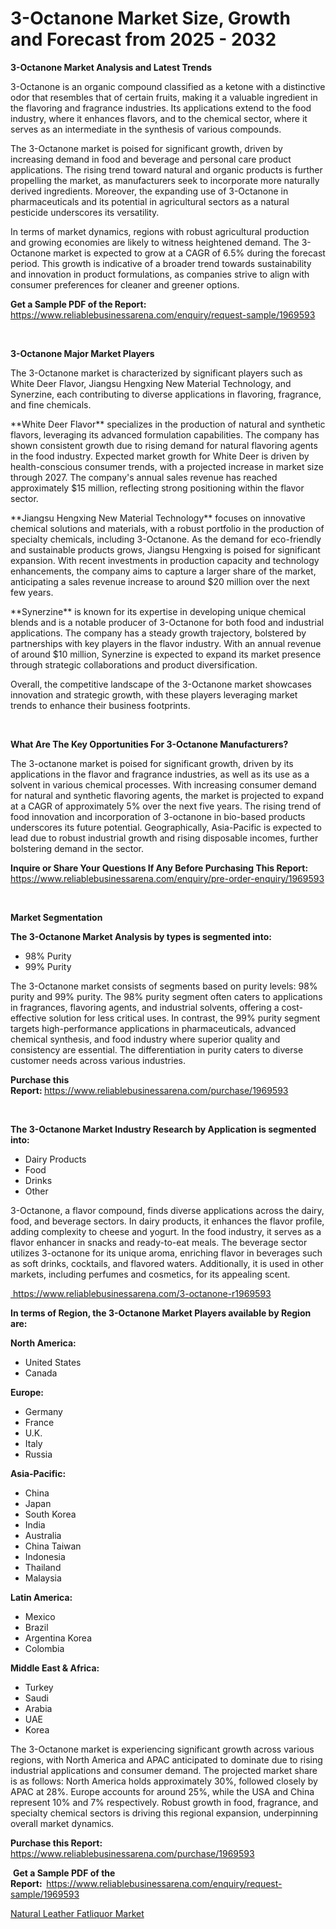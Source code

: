 <p><h1>3-Octanone Market Size, Growth and Forecast from 2025 - 2032</h1></p><p><strong>3-Octanone Market Analysis and Latest Trends</strong></p>
<p><p>3-Octanone is an organic compound classified as a ketone with a distinctive odor that resembles that of certain fruits, making it a valuable ingredient in the flavoring and fragrance industries. Its applications extend to the food industry, where it enhances flavors, and to the chemical sector, where it serves as an intermediate in the synthesis of various compounds.</p><p>The 3-Octanone market is poised for significant growth, driven by increasing demand in food and beverage and personal care product applications. The rising trend toward natural and organic products is further propelling the market, as manufacturers seek to incorporate more naturally derived ingredients. Moreover, the expanding use of 3-Octanone in pharmaceuticals and its potential in agricultural sectors as a natural pesticide underscores its versatility.</p><p>In terms of market dynamics, regions with robust agricultural production and growing economies are likely to witness heightened demand. The 3-Octanone market is expected to grow at a CAGR of 6.5% during the forecast period. This growth is indicative of a broader trend towards sustainability and innovation in product formulations, as companies strive to align with consumer preferences for cleaner and greener options.</p></p>
<p><strong>Get a Sample PDF of the Report:&nbsp;</strong> <a href="https://www.reliablebusinessarena.com/enquiry/request-sample/1969593?utm_campaign=2112&utm_medium=2&utm_source=Github&utm_content=ia&utm_term=04022025&utm_id=3-octanone">https://www.reliablebusinessarena.com/enquiry/request-sample/1969593</a></p>
<p>&nbsp;</p>
<p><strong>3-Octanone Major Market Players</strong></p>
<p><p>The 3-Octanone market is characterized by significant players such as White Deer Flavor, Jiangsu Hengxing New Material Technology, and Synerzine, each contributing to diverse applications in flavoring, fragrance, and fine chemicals.</p><p>**White Deer Flavor** specializes in the production of natural and synthetic flavors, leveraging its advanced formulation capabilities. The company has shown consistent growth due to rising demand for natural flavoring agents in the food industry. Expected market growth for White Deer is driven by health-conscious consumer trends, with a projected increase in market size through 2027. The company's annual sales revenue has reached approximately $15 million, reflecting strong positioning within the flavor sector.</p><p>**Jiangsu Hengxing New Material Technology** focuses on innovative chemical solutions and materials, with a robust portfolio in the production of specialty chemicals, including 3-Octanone. As the demand for eco-friendly and sustainable products grows, Jiangsu Hengxing is poised for significant expansion. With recent investments in production capacity and technology enhancements, the company aims to capture a larger share of the market, anticipating a sales revenue increase to around $20 million over the next few years.</p><p>**Synerzine** is known for its expertise in developing unique chemical blends and is a notable producer of 3-Octanone for both food and industrial applications. The company has a steady growth trajectory, bolstered by partnerships with key players in the flavor industry. With an annual revenue of around $10 million, Synerzine is expected to expand its market presence through strategic collaborations and product diversification.</p><p>Overall, the competitive landscape of the 3-Octanone market showcases innovation and strategic growth, with these players leveraging market trends to enhance their business footprints.</p></p>
<p>&nbsp;</p>
<p><strong>What Are The Key Opportunities For 3-Octanone Manufacturers?</strong></p>
<p><p>The 3-octanone market is poised for significant growth, driven by its applications in the flavor and fragrance industries, as well as its use as a solvent in various chemical processes. With increasing consumer demand for natural and synthetic flavoring agents, the market is projected to expand at a CAGR of approximately 5% over the next five years. The rising trend of food innovation and incorporation of 3-octanone in bio-based products underscores its future potential. Geographically, Asia-Pacific is expected to lead due to robust industrial growth and rising disposable incomes, further bolstering demand in the sector.</p></p>
<p><strong>Inquire or Share Your Questions If Any Before Purchasing This Report:</strong> <a href="https://www.reliablebusinessarena.com/enquiry/pre-order-enquiry/1969593?utm_campaign=2112&utm_medium=2&utm_source=Github&utm_content=ia&utm_term=04022025&utm_id=3-octanone">https://www.reliablebusinessarena.com/enquiry/pre-order-enquiry/1969593</a></p>
<p>&nbsp;</p>
<p><strong>Market Segmentation</strong></p>
<p><strong>The 3-Octanone Market Analysis by types is segmented into:</strong></p>
<p><ul><li>98% Purity</li><li>99% Purity</li></ul></p>
<p><p>The 3-Octanone market consists of segments based on purity levels: 98% purity and 99% purity. The 98% purity segment often caters to applications in fragrances, flavoring agents, and industrial solvents, offering a cost-effective solution for less critical uses. In contrast, the 99% purity segment targets high-performance applications in pharmaceuticals, advanced chemical synthesis, and food industry where superior quality and consistency are essential. The differentiation in purity caters to diverse customer needs across various industries.</p></p>
<p><strong>Purchase this Report:&nbsp;</strong><a href="https://www.reliablebusinessarena.com/purchase/1969593?utm_campaign=2112&utm_medium=2&utm_source=Github&utm_content=ia&utm_term=04022025&utm_id=3-octanone">https://www.reliablebusinessarena.com/purchase/1969593</a></p>
<p>&nbsp;</p>
<p><strong>The 3-Octanone Market Industry Research by Application is segmented into:</strong></p>
<p><ul><li>Dairy Products</li><li>Food</li><li>Drinks</li><li>Other</li></ul></p>
<p><p>3-Octanone, a flavor compound, finds diverse applications across the dairy, food, and beverage sectors. In dairy products, it enhances the flavor profile, adding complexity to cheese and yogurt. In the food industry, it serves as a flavor enhancer in snacks and ready-to-eat meals. The beverage sector utilizes 3-octanone for its unique aroma, enriching flavor in beverages such as soft drinks, cocktails, and flavored waters. Additionally, it is used in other markets, including perfumes and cosmetics, for its appealing scent.</p></p>
<p><a href="https://www.reliablebusinessarena.com/3-octanone-r1969593?utm_campaign=2112&utm_medium=2&utm_source=Github&utm_content=ia&utm_term=04022025&utm_id=3-octanone">&nbsp;https://www.reliablebusinessarena.com/3-octanone-r1969593</a></p>
<p><strong>In terms of Region, the 3-Octanone Market Players available by Region are:</strong></p>
<p>
    <p> <strong> North America: </strong>
        <ul>
            <li>United States</li>
            <li>Canada</li>
        </ul>
        </p> 
    <p> <strong> Europe: </strong>
        <ul>
            <li>Germany</li>
            <li>France</li>
            <li>U.K.</li>
            <li>Italy</li>
            <li>Russia</li>
        </ul>
        </p> 
    <p> <strong> Asia-Pacific: </strong>
        <ul>
            <li>China</li>
            <li>Japan</li>
            <li>South Korea</li>
            <li>India</li>
            <li>Australia</li>
            <li>China Taiwan</li>
            <li>Indonesia</li>
            <li>Thailand</li>
            <li>Malaysia</li>
        </ul>
        </p> 
    <p> <strong> Latin America: </strong>
        <ul>
            <li>Mexico</li>
            <li>Brazil</li>
            <li>Argentina Korea</li>
            <li>Colombia</li>
        </ul>
        </p> 
    <p> <strong> Middle East & Africa: </strong>
        <ul>
            <li>Turkey</li>
            <li>Saudi</li>
            <li>Arabia</li>
            <li>UAE</li>
            <li>Korea</li>
        </ul>
    </p>
    </p>
<p><p>The 3-Octanone market is experiencing significant growth across various regions, with North America and APAC anticipated to dominate due to rising industrial applications and consumer demand. The projected market share is as follows: North America holds approximately 30%, followed closely by APAC at 28%. Europe accounts for around 25%, while the USA and China represent 10% and 7% respectively. Robust growth in food, fragrance, and specialty chemical sectors is driving this regional expansion, underpinning overall market dynamics.</p></p>
<p><strong>Purchase this Report: </strong><a href="https://www.reliablebusinessarena.com/purchase/1969593?utm_campaign=2112&utm_medium=2&utm_source=Github&utm_content=ia&utm_term=04022025&utm_id=3-octanone">https://www.reliablebusinessarena.com/purchase/1969593</a></p>
<p>&nbsp;<strong>Get a Sample PDF of the Report:&nbsp;&nbsp;</strong><a href="https://www.reliablebusinessarena.com/enquiry/request-sample/1969593?utm_campaign=2112&utm_medium=2&utm_source=Github&utm_content=ia&utm_term=04022025&utm_id=3-octanone">https://www.reliablebusinessarena.com/enquiry/request-sample/1969593</a></p>
<p><strong></strong></p>
<p><p><a href="https://github.com/AshikRahman991/Market-Research-Report-List-1/blob/main/natural-leather-fatliquor-market.md?utm_campaign=2112&utm_medium=2&utm_source=Github&utm_content=ia&utm_term=04022025&utm_id=3-octanone">Natural Leather Fatliquor Market</a></p></p>